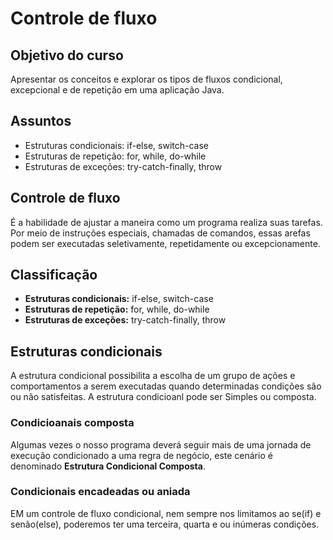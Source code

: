 # Controle de fluxo

## Objetivo do curso

Apresentar os conceitos e explorar os tipos de fluxos condicional, excepcional e de repetição em uma aplicação Java.

## Assuntos

- Estruturas condicionais: if-else, switch-case
- Estruturas de repetição: for, while, do-while
- Estruturas de exceções: try-catch-finally, throw

## Controle de fluxo

É a habilidade de ajustar a maneira como um programa realiza suas tarefas. Por meio de instruções especiais, chamadas de comandos, essas arefas podem ser executadas seletivamente, repetidamente ou excepcionamente.

## Classificação

- **Estruturas condicionais:** if-else, switch-case
- **Estruturas de repetição:** for, while, do-while
- **Estruturas de exceções:** try-catch-finally, throw

## Estruturas condicionais

A estrutura condicional possibilita a escolha de um grupo de ações e comportamentos a serem executadas quando determinadas condições são ou não satisfeitas. A estrutura condicioanl pode ser Simples ou composta.

### Condicioanais composta

Algumas vezes o nosso programa deverá seguir mais de uma jornada de execução condicionado a uma regra de negócio, este cenário é denominado **Estrutura Condicional Composta**.

### Condicionais encadeadas ou aniada

EM um controle de fluxo condicional, nem sempre nos limitamos ao se(if) e senão(else), poderemos ter uma terceira, quarta e ou inúmeras condições.

